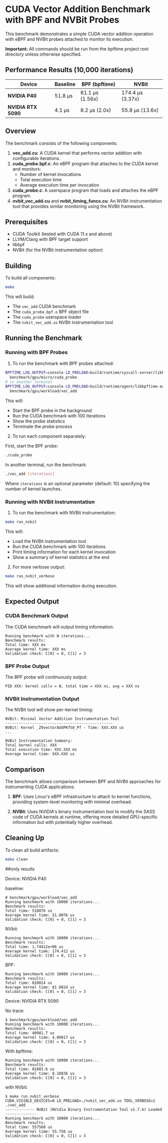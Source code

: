 # CUDA Vector Addition Benchmark with BPF and NVBit Probes

This benchmark demonstrates a simple CUDA vector addition operation with eBPF and NVBit probes attached to monitor its execution.

**Important:** All commands should be run from the bpftime project root directory unless otherwise specified.

## Performance Results (10,000 iterations)

| Device | Baseline | BPF (bpftime) | NVBit |
|--------|----------|---------------|-------|
| **NVIDIA P40** | 51.8 μs | 81.1 μs (1.56x) | 174.4 μs (3.37x) |
| **NVIDIA RTX 5090** | 4.1 μs | 8.2 μs (2.0x) | 55.8 μs (13.6x) |

## Overview

The benchmark consists of the following components:

1. **vec_add.cu**: A CUDA kernel that performs vector addition with configurable iterations.
2. **cuda_probe.bpf.c**: An eBPF program that attaches to the CUDA kernel and monitors:
   - Number of kernel invocations
   - Total execution time
   - Average execution time per invocation
3. **cuda_probe.c**: A userspace program that loads and attaches the eBPF program.
4. **nvbit_vec_add.cu** and **nvbit_timing_funcs.cu**: An NVBit instrumentation tool that provides similar monitoring using the NVBit framework.

## Prerequisites

- CUDA Toolkit (tested with CUDA 11.x and above)
- LLVM/Clang with BPF target support
- libbpf
- NVBit (for the NVBit instrumentation option)

## Building

To build all components:

```bash
make
```

This will build:
- The `vec_add` CUDA benchmark
- The `cuda_probe.bpf.o` BPF object file
- The `cuda_probe` userspace loader
- The `nvbit_vec_add.so` NVBit instrumentation tool

## Running the Benchmark

### Running with BPF Probes

1. To run the benchmark with BPF probes attached:

```bash
BPFTIME_LOG_OUTPUT=console LD_PRELOAD=build/runtime/syscall-server/libbpftime-syscall-server.so \
  benchmark/gpu/micro/cuda_probe
# in another terminal
BPFTIME_LOG_OUTPUT=console LD_PRELOAD=build/runtime/agent/libbpftime-agent.so \
  benchmark/gpu/workload/vec_add
```

This will:
- Start the BPF probe in the background
- Run the CUDA benchmark with 100 iterations
- Show the probe statistics
- Terminate the probe process

2. To run each component separately:

First, start the BPF probe:
```bash
./cuda_probe
```

In another terminal, run the benchmark:
```bash
./vec_add [iterations]
```

Where `iterations` is an optional parameter (default: 10) specifying the number of kernel launches.

### Running with NVBit Instrumentation

1. To run the benchmark with NVBit instrumentation:

```bash
make run_nvbit
```

This will:
- Load the NVBit instrumentation tool
- Run the CUDA benchmark with 100 iterations
- Print timing information for each kernel invocation
- Show a summary of kernel statistics at the end

2. For more verbose output:

```bash
make run_nvbit_verbose
```

This will show additional information during execution.

## Expected Output

### CUDA Benchmark Output

The CUDA benchmark will output timing information:
```
Running benchmark with N iterations...
Benchmark results:
Total time: XXX ms
Average kernel time: XXX ms
Validation check: C[0] = 0, C[1] = 3
```

### BPF Probe Output

The BPF probe will continuously output:
```
PID XXX: kernel calls = N, total time = XXX ns, avg = XXX ns
```

### NVBit Instrumentation Output

The NVBit tool will show per-kernel timing:
```
NVBit: Minimal Vector Addition Instrumentation Tool
------------------------------------------------
NVBit: Kernel _Z9vectorAddPKfS0_Pf - Time: XXX.XXX us
...

NVBit Instrumentation Summary:
Total kernel calls: XXX
Total execution time: XXX.XXX ms
Average kernel time: XXX.XXX us
```

## Comparison

The benchmark allows comparison between BPF and NVBit approaches for instrumenting CUDA applications:

1. **BPF**: Uses Linux's eBPF infrastructure to attach to kernel functions, providing system-level monitoring with minimal overhead.

2. **NVBit**: Uses NVIDIA's binary instrumentation tool to modify the SASS code of CUDA kernels at runtime, offering more detailed GPU-specific information but with potentially higher overhead.

## Cleaning Up

To clean all build artifacts:

```bash
make clean
``` 

##only results

Device: NVIDIA P40

baseline:

```console
# benchmark/gpu/workload/vec_add
Running benchmark with 10000 iterations...
Benchmark results:
Total time: 518076 us
Average kernel time: 51.8076 us
Validation check: C[0] = 0, C[1] = 3
```

NVbit:

```console
Running benchmark with 10000 iterations...
Benchmark results:
Total time: 1.74412e+06 us
Average kernel time: 174.412 us
Validation check: C[0] = 0, C[1] = 3
```

BPF:

```console
Running benchmark with 10000 iterations...
Benchmark results:
Total time: 810824 us
Average kernel time: 81.0824 us
Validation check: C[0] = 0, C[1] = 3
```

Device: NVIDIA RTX 5090

No trace:

```
$ benchmark/gpu/workload/vec_add
Running benchmark with 10000 iterations...
Benchmark results:
Total time: 40981.7 us
Average kernel time: 4.09817 us
Validation check: C[0] = 0, C[1] = 3
```

With bpftime:

```console  
Running benchmark with 10000 iterations...
Benchmark results:
Total time: 81883.6 us
Average kernel time: 8.18836 us
Validation check: C[0] = 0, C[1] = 3
```


with NVbit:

```console
$ make run_nvbit_verbose
CUDA_VISIBLE_DEVICES=0 LD_PRELOAD=./nvbit_vec_add.so TOOL_VERBOSE=1 ./vec_add
------------- NVBit (NVidia Binary Instrumentation Tool v1.7.6) Loaded --------------
Running benchmark with 10000 iterations...
Benchmark results:
Total time: 557560 us
Average kernel time: 55.756 us
Validation check: C[0] = 0, C[1] = 3
```